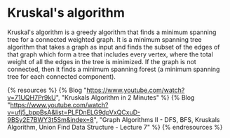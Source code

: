 # Kruskal's algorithm

Kruskal's algorithm is a greedy algorithm that finds a minimum spanning tree for a connected weighted graph. It is a minimum spanning tree algorithm that takes a graph as input and finds the subset of the edges of that graph which form a tree that includes every vertex, where the total weight of all the edges in the tree is minimized. If the graph is not connected, then it finds a minimum spanning forest (a minimum spanning tree for each connected component).

{% resources %}
  {% Blog "https://www.youtube.com/watch?v=71UQH7Pr9kU", "Kruskals Algorithm in 2 Minutes" %}
  {% Blog "https://www.youtube.com/watch?v=ufj5_bppBsA&list=PLFDnELG9dpVxQCxuD-9BSy2E7BWY3t5Sm&index=8", "Graph Algorithms II - DFS, BFS, Kruskals Algorithm, Union Find Data Structure - Lecture 7" %}
{% endresources %}
